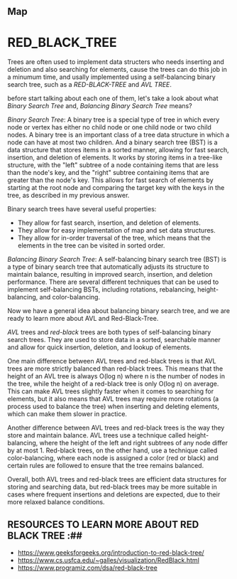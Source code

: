 ## Map
# RED_BLACK_TREE

Trees are often used to implement data structers who needs inserting and deletion and also searching for elements, cause the trees can do this job in a minumum time, and usally implemented using a self-balancing binary search tree, such as a *RED-BLACK-TREE* and *AVL TREE*.

before start talking about each one of them, let's take a look about what *Binary Search Tree* and, *Balancing Binary Search Tree* means?

*Binary Search Tree*:
A binary tree is a special type of tree in which every node or vertex has either no child node or one child node or two child nodes. A binary tree is an important class of a tree data structure in which a node can have at most two children.
And a binary search tree (BST) is a data structure that stores items in a sorted manner, allowing for fast search, insertion, and deletion of elements. It works by storing items in a tree-like structure, with the "left" subtree of a node containing items that are less than the node's key, and the "right" subtree containing items that are greater than the node's key. This allows for fast search of elements by starting at the root node and comparing the target key with the keys in the tree, as described in my previous answer.

Binary search trees have several useful properties:

- They allow for fast search, insertion, and deletion of elements.
- They allow for easy implementation of map and set data structures.
- They allow for in-order traversal of the tree, which means that the elements in the tree can be visited in sorted order.

*Balancing Binary Search Tree*:
A self-balancing binary search tree (BST) is a type of binary search tree that automatically adjusts its structure to maintain balance, resulting in improved search, insertion, and deletion performance. There are several different techniques that can be used to implement self-balancing BSTs, including rotations, rebalancing, height-balancing, and color-balancing.

Now we have a general idea about balancing binary search tree, and we are ready to learn more about AVL and Red-Black-Tree.

*AVL* trees and *red-black* trees are both types of self-balancing binary search trees. They are used to store data in a sorted, searchable manner and allow for quick insertion, deletion, and lookup of elements.

One main difference between AVL trees and red-black trees is that AVL trees are more strictly balanced than red-black trees. This means that the height of an AVL tree is always O(log n) where n is the number of nodes in the tree, while the height of a red-black tree is only O(log n) on average. This can make AVL trees slightly faster when it comes to searching for elements, but it also means that AVL trees may require more rotations (a process used to balance the tree) when inserting and deleting elements, which can make them slower in practice.

Another difference between AVL trees and red-black trees is the way they store and maintain balance. AVL trees use a technique called height-balancing, where the height of the left and right subtrees of any node differ by at most 1. Red-black trees, on the other hand, use a technique called color-balancing, where each node is assigned a color (red or black) and certain rules are followed to ensure that the tree remains balanced.

Overall, both AVL trees and red-black trees are efficient data structures for storing and searching data, but red-black trees may be more suitable in cases where frequent insertions and deletions are expected, due to their more relaxed balance conditions.


## RESOURCES TO LEARN MORE ABOUT RED BLACK TREE :##
  - https://www.geeksforgeeks.org/introduction-to-red-black-tree/
  - https://www.cs.usfca.edu/~galles/visualization/RedBlack.html
  - https://www.programiz.com/dsa/red-black-tree
